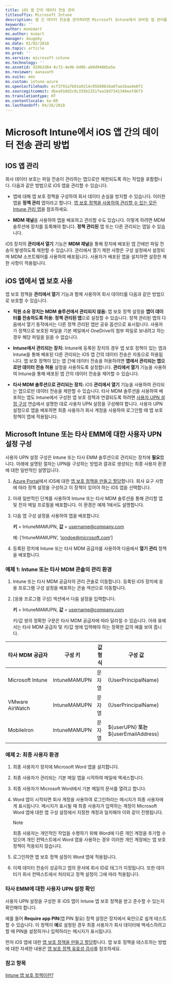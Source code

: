 ```yaml
---
title: iOS 앱 간의 데이터 전송 관리
titlesuffix: Microsoft Intune
description: 앱 간 데이터 전송을 관리하려면 Microsoft Intune에서 모바일 앱 관리를 사용하는 법을 이해합니다.
keywords: ''
author: msmimart
ms.author: mimart
manager: dougeby
ms.date: 01/02/2018
ms.topic: article
ms.prod: ''
ms.service: microsoft-intune
ms.technology: ''
ms.assetid: d10b2d64-8c72-4e9b-bd06-ab9d9486ba5e
ms.reviewer: aanavath
ms.suite: ems
ms.custom: intune-azure
ms.openlocfilehash: ecf3791a7b01a9214c95680816a0fae16aade8f2
ms.sourcegitcommit: dbea918d2c0c335b2251fea18d7341340eafd673
ms.translationtype: HT
ms.contentlocale: ko-KR
ms.lasthandoff: 04/26/2018
---
```

# <a name="how-to-manage-data-transfer-between-ios-apps-in-microsoft-intune"></a>Microsoft Intune에서 iOS 앱 간의 데이터 전송 관리 방법
## <a name="manage-ios-apps"></a>IOS 앱 관리
회사 데이터 보호는 파일 전송이 관리하는 앱으로만 제한되도록 하는 작업을 포함합니다.  다음과 같은 방법으로 iOS 앱을 관리할 수 있습니다.

-   앱에 대해 앱 보호 정책을 구성하여 회사 데이터 손실을 방지할 수 있습니다. 이러한 앱을 **정책 관리** 앱이라고 합니다. [앱 보호 정책을 사용하여 관리할 수 있는 모든 Intune 관리 앱](https://www.microsoft.com/cloud-platform/microsoft-intune-apps)을 참조하세요.

-   **MDM 채널**을 사용하여 앱을 배포하고 관리할 수도 있습니다.  이렇게 하려면 MDM 솔루션에 장치를 등록해야 합니다. **정책 관리된** 앱 또는 다른 관리되는 앱일 수 있습니다.

iOS 장치의 **관리에서 열기** 기능은 **MDM 채널**을 통해 장치에 배포된 앱 간에만 파일 전송이 발생하도록 제한할 수 있습니다. 관리에서 열기 제한 사항은 구성 설정에서 설정되며 MDM 소프트웨어를 사용하여 배포됩니다.  사용자가 배포된 앱을 설치하면 설정한 제한 사항이 적용됩니다.

##  <a name="using-app-protection-with-ios-apps"></a>iOS 앱에서 앱 보호 사용
앱 보호 정책을 **관리에서 열기** 기능과 함께 사용하여 회사 데이터를 다음과 같은 방법으로 보호할 수 있습니다.

-   **직원 소유 장치는 MDM 솔루션에서 관리되지 않음:** 앱 보호 정책 설정을 **앱이 데이터를 전송하도록 허용: 정책 관리된 앱**으로 설정할 수 있습니다. 정책 관리된 앱의 다음에서 열기 동작에서는 다른 정책 관리된 앱만 공유 옵션으로 표시됩니다. 사용자가 정책으로 보호된 파일을 기본 메일에서 OneDrive의 첨부 파일로 보내려고 하는 경우 해당 파일을 읽을 수 없습니다.

-   **Intune에서 관리되는 장치:** Intune에 등록된 장치의 경우 앱 보호 정책이 있는 앱과 Intune을 통해 배포된 다른 관리되는 iOS 앱 간의 데이터 전송은 자동으로 허용됩니다. 앱 보호 정책이 있는 앱 간에 데이터 전송을 허용하려면 **앱에서 관리되는 앱으로만 데이터 전송 허용** 설정을 사용하도록 설정합니다. **관리에서 열기** 기능을 사용하여 Intune을 통해 배포된 앱 간의 데이터 전송을 제어할 수 있습니다.   

-   **타사 MDM 솔루션으로 관리되는 장치:** iOS **관리에서 열기** 기능을 사용하여 관리되는 앱으로만 데이터 전송을 제한할 수 있습니다.
타사 MDM 솔루션을 사용하여 배포하는 앱도 Intune에서 구성한 앱 보호 정책과 연결되도록 하려면 [사용자 UPN 설정 구성](#configure-user-upn-setting-for-third-party-emm) 연습에서 설명한 대로 사용자 UPN 설정을 구성해야 합니다.  사용자 UPN 설정으로 앱을 배포하면 최종 사용자가 회사 계정을 사용하여 로그인할 때 앱 보호 정책이 앱에 적용됩니다.

## <a name="configure-user-upn-setting-for-microsoft-intune-or-third-party-emm"></a>Microsoft Intune 또는 타사 EMM에 대한 사용자 UPN 설정 구성
사용자 UPN 설정 구성은 Intune 또는 타사 EMM 솔루션으로 관리되는 장치에 **필요**합니다. 아래에 설명된 절차는 UPN을 구성하는 방법과 결과로 생성되는 최종 사용자 환경에 대한 일반적인 설명입니다.

1.  [Azure Portal](https://portal.azure.com)에서 iOS에 대한 [앱 보호 정책을 만들고 할당](app-protection-policies.md)합니다. 회사 요구 사항에 따라 정책 설정을 구성하고 이 정책이 있어야 하는 iOS 앱을 선택합니다.

2.  아래 일반적인 단계를 사용하여 Intune 또는 타사 MDM 솔루션을 통해 관리할 앱 및 전자 메일 프로필을 배포합니다. 이 환경은 예제 1에서도 설명합니다.

3.  다음 앱 구성 설정을 사용하여 앱을 배포합니다.

      **키** = IntuneMAMUPN,  **값** = <username@company.com>

      예: [‘IntuneMAMUPN’, ‘jondoe@microsoft.com’]

4.  등록된 장치에 Intune 또는 타사 MDM 공급자를 사용하여 다음에서 **열기 관리** 정책을 배포합니다.


### <a name="example-1-admin-experience-in-intune-or-third-party-mdm-console"></a>예제 1: Intune 또는 타사 MDM 콘솔의 관리 환경

1. Intune 또는 타사 MDM 공급자의 관리 콘솔로 이동합니다. 등록된 iOS 장치에 응용 프로그램 구성 설정을 배포하는 콘솔 섹션으로 이동합니다.

2. [응용 프로그램 구성] 섹션에서 다음 설정을 입력합니다.

   **키** = IntuneMAMUPN,  **값** = <username@company.com>

   키/값 쌍의 정확한 구문은 타사 MDM 공급자에 따라 달라질 수 있습니다. 아래 표에서는 타사 MDM 공급자 및 키/값 쌍에 입력해야 하는 정확한 값의 예를 보여 줍니다.

|타사 MDM 공급자| 구성 키 | 값 형식 | 구성 값|
| ------- | ---- | ---- | ---- |
|Microsoft Intune| IntuneMAMUPN | 문자열 | {UserPrincipalName}|
|VMware AirWatch| IntuneMAMUPN | 문자열 | {UserPrincipalName}|
|MobileIron | IntuneMAMUPN | 문자열 | ${userUPN} **또는** ${userEmailAddress} |


### <a name="example-2-end-user-experience"></a>예제 2: 최종 사용자 환경

1.  최종 사용자가 장치에 Microsoft Word 앱을 설치합니다.

2.  최종 사용자가 관리되는 기본 메일 앱을 시작하여 메일에 액세스합니다.

3.  최종 사용자가 Microsoft Word에서 기본 메일의 문서를 열려고 합니다.

4.  Word 앱이 시작되면 회사 계정을 사용하여 로그인하라는 메시지가 최종 사용자에게 표시됩니다.  메시지가 표시될 때 최종 사용자가 입력하는 계정이 Microsoft Word 앱에 대한 앱 구성 설정에서 지정한 계정과 일치해야 이와 같이 진행됩니다.

    > [!NOTE]
    > 최종 사용자는 개인적인 작업을 수행하기 위해 Word에 다른 개인 계정을 추가할 수 있으며 개인 컨텍스트에서 Word 앱을 사용하는 경우 이러한 개인 계정에는 앱 보호 정책이 적용되지 않습니다.

5.  로그인하면 앱 보호 정책 설정이 Word 앱에 적용됩니다.

6.  이제 데이터 전송이 성공하고 앱의 문서에 회사 ID로 태그가 지정됩니다. 또한 데이터가 회사 컨텍스트에서 처리되고 정책 설정이 그에 따라 적용됩니다.

### <a name="validate-user-upn-setting-for-third-party-emm"></a>타사 EMM에 대한 사용자 UPN 설정 확인

사용자 UPN 설정을 구성한 후 iOS 앱이 Intune 앱 보호 정책을 받고 준수할 수 있는지 확인해야 합니다.

예를 들어 **Require app PIN**(앱 PIN 필요) 정책 설정은 장치에서 육안으로 쉽게 테스트할 수 있습니다. 이 정책이 **예**로 설정된 경우 최종 사용자가 회사 데이터에 액세스하려고 할 때 PIN을 설정하거나 입력하라는 메시지가 표시됩니다.

먼저 iOS 앱에 대한 [앱 보호 정책을 만들고 할당](app-protection-policies.md)합니다. 앱 보호 정책을 테스트하는 방법에 대한 자세한 내용은 [앱 보호 정책 유효성 검사](app-protection-policies-validate.md)를 참조하세요.


### <a name="see-also"></a>참고 항목
[Intune 앱 보호 정책이란?](app-protection-policy.md)
